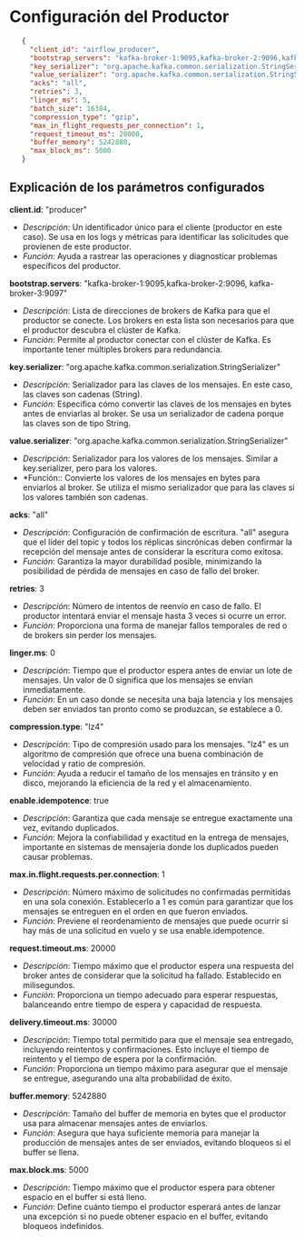 # Configuración del Productor

```json
   {
     "client_id": "airflow_producer",
     "bootstrap_servers": "kafka-broker-1:9095,kafka-broker-2:9096,kafka-broker-3:9097",
     "key_serializer": "org.apache.kafka.common.serialization.StringSerializer",
     "value_serializer": "org.apache.kafka.common.serialization.StringSerializer",
     "acks": "all",
     "retries": 3,
     "linger_ms": 5,
     "batch_size": 16384,
     "compression_type": "gzip",
     "max_in_flight_requests_per_connection": 1,
     "request_timeout_ms": 20000,
     "buffer_memory": 5242880,
     "max_block_ms": 5000
   }
```

## Explicación de los parámetros configurados

 **client.id**: "producer"

   - *Descripción*: Un identificador único para el cliente (productor en este caso). Se usa en los logs y métricas para identificar las solicitudes que provienen de este productor.
   - *Función*: Ayuda a rastrear las operaciones y diagnosticar problemas específicos del productor.

 **bootstrap.servers**: "kafka-broker-1:9095,kafka-broker-2:9096, kafka-broker-3:9097"

   - *Descripción*: Lista de direcciones de brokers de Kafka para que el productor se conecte. Los brokers en esta lista son necesarios para que el productor descubra el clúster de Kafka.
   - *Función*: Permite al productor conectar con el clúster de Kafka. Es importante tener múltiples brokers para redundancia.

 **key.serializer**: "org.apache.kafka.common.serialization.StringSerializer"

   - *Descripción*: Serializador para las claves de los mensajes. En este caso, las claves son cadenas (String).
   - *Función*: Especifica cómo convertir las claves de los mensajes en bytes antes de enviarlas al broker. Se usa un serializador de cadena porque las claves son de tipo String.

 **value.serializer**: "org.apache.kafka.common.serialization.StringSerializer"

   - *Descripción*: Serializador para los valores de los mensajes. Similar a key.serializer, pero para los valores.
   - *Función:: Convierte los valores de los mensajes en bytes para enviarlos al broker. Se utiliza el mismo serializador que para las claves si los valores también son cadenas.

 **acks**: "all"

   - *Descripción*: Configuración de confirmación de escritura. "all" asegura que el líder del topic y todos los réplicas sincrónicas deben confirmar la recepción del mensaje antes de considerar la escritura como exitosa.
   - *Función*: Garantiza la mayor durabilidad posible, minimizando la posibilidad de pérdida de mensajes en caso de fallo del broker.

 **retries**: 3

   - *Descripción*: Número de intentos de reenvío en caso de fallo. El productor intentará enviar el mensaje hasta 3 veces si ocurre un error.
   - *Función*: Proporciona una forma de manejar fallos temporales de red o de brokers sin perder los mensajes.

 **linger.ms**: 0

   - *Descripción*: Tiempo que el productor espera antes de enviar un lote de mensajes. Un valor de 0 significa que los mensajes se envían inmediatamente.
   - *Función*: En un caso donde se necesita una baja latencia y los mensajes deben ser enviados tan pronto como se produzcan, se establece a 0.

 **compression.type**: "lz4"

   - *Descripción*: Tipo de compresión usado para los mensajes. "lz4" es un algoritmo de compresión que ofrece una buena combinación de velocidad y ratio de compresión.
   - *Función*: Ayuda a reducir el tamaño de los mensajes en tránsito y en disco, mejorando la eficiencia de la red y el almacenamiento.

 **enable.idempotence**: true

   - *Descripción*: Garantiza que cada mensaje se entregue exactamente una vez, evitando duplicados.
   - *Función*: Mejora la confiabilidad y exactitud en la entrega de mensajes, importante en sistemas de mensajería donde los duplicados pueden causar problemas.

 **max.in.flight.requests.per.connection**: 1

   - *Descripción*: Número máximo de solicitudes no confirmadas permitidas en una sola conexión. Establecerlo a 1 es común para garantizar que los mensajes se entreguen en el orden en que fueron enviados.
   - *Función*: Previene el reordenamiento de mensajes que puede ocurrir si hay más de una solicitud en vuelo y se usa enable.idempotence.

 **request.timeout.ms**: 20000

   - *Descripción*: Tiempo máximo que el productor espera una respuesta del broker antes de considerar que la solicitud ha fallado. Establecido en milisegundos.
   - *Función*: Proporciona un tiempo adecuado para esperar respuestas, balanceando entre tiempo de espera y capacidad de respuesta.

 **delivery.timeout.ms**: 30000

   - *Descripción*: Tiempo total permitido para que el mensaje sea entregado, incluyendo reintentos y confirmaciones. Esto incluye el tiempo de reintento y el tiempo de espera por la confirmación.
   - *Función*: Proporciona un tiempo máximo para asegurar que el mensaje se entregue, asegurando una alta probabilidad de éxito.

 **buffer.memory**: 5242880

   - *Descripción*: Tamaño del buffer de memoria en bytes que el productor usa para almacenar mensajes antes de enviarlos.
   - *Función*: Asegura que haya suficiente memoria para manejar la producción de mensajes antes de ser enviados, evitando bloqueos si el buffer se llena.

 **max.block.ms**: 5000

   - *Descripción*: Tiempo máximo que el productor espera para obtener espacio en el buffer si está lleno.
   - *Función*: Define cuánto tiempo el productor esperará antes de lanzar una excepción si no puede obtener espacio en el buffer, evitando bloqueos indefinidos.